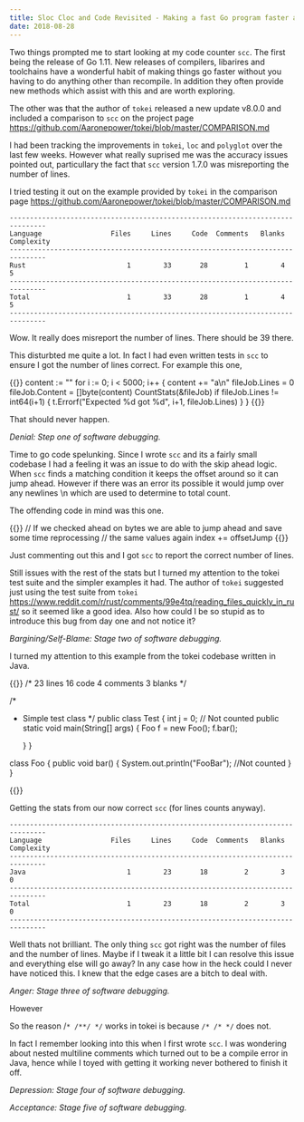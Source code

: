 ```yaml
---
title: Sloc Cloc and Code Revisited - Making a fast Go program faster and throughts on code counter accuracy
date: 2018-08-28
---
```


Two things prompted me to start looking at my code counter `scc`. The first being the release of Go 1.11. New releases of compilers, libarires and toolchains have a wonderful habit of making things go faster without you having to do anything other than recompile. In addition they often provide new methods which assist with this and are worth exploring.

The other was that the author of `tokei` released a new update v8.0.0 and included a comparison to `scc` on the project page https://github.com/Aaronepower/tokei/blob/master/COMPARISON.md

I had been tracking the improvements in `tokei`, `loc` and `polyglot` over the last few weeks. However what really suprised me was the accuracy issues pointed out, particullary the fact that `scc` version 1.7.0 was misreporting the number of lines.

I tried testing it out on the example provided by `tokei` in the comparison page https://github.com/Aaronepower/tokei/blob/master/COMPARISON.md

```
-------------------------------------------------------------------------------
Language                 Files     Lines     Code  Comments   Blanks Complexity
-------------------------------------------------------------------------------
Rust                         1        33       28         1        4          5
-------------------------------------------------------------------------------
Total                        1        33       28         1        4          5
-------------------------------------------------------------------------------
```

Wow. It really does misreport the number of lines. There should be 39 there.

This disturbted me quite a lot. In fact I had even written tests in `scc` to ensure I got the number of lines correct. For example this one,

{{<highlight go>}}
content := ""
for i := 0; i < 5000; i++ {
	content += "a\n"
	fileJob.Lines = 0
	fileJob.Content = []byte(content)
	CountStats(&fileJob)
	if fileJob.Lines != int64(i+1) {
		t.Errorf("Expected %d got %d", i+1, fileJob.Lines)
	}
}
{{</highlight>}}

That should never happen. 

*Denial: Step one of software debugging.*

Time to go code spelunking. Since I wrote `scc` and its a fairly small codebase I had a feeling it was an issue to do with the skip ahead logic. When `scc` finds a matching condition it keeps the offset around so it can jump ahead. However if there was an error its possible it would jump over any newlines \n which are used to determine to total count.

The offending code in mind was this one.

{{<highlight go>}}
// If we checked ahead on bytes we are able to jump ahead and save some time reprocessing
// the same values again
index += offsetJump
{{</highlight>}}

Just commenting out this and I got `scc` to report the correct number of lines. 

Still issues with the rest of the stats but I turned my attention to the tokei test suite and the simpler examples it had. The author of `tokei` suggested just using the test suite from `tokei` https://www.reddit.com/r/rust/comments/99e4tq/reading_files_quickly_in_rust/ so it seemed like a good idea. Also how could I be so stupid as to introduce this bug from day one and not notice it?

*Bargining/Self-Blame: Stage two of software debugging.*

I turned my attention to this example from the tokei codebase written in Java.

{{<highlight java>}}
/* 23 lines 16 code 4 comments 3 blanks */

/*
 * Simple test class
 */
public class Test
{
    int j = 0; // Not counted
    public static void main(String[] args)
    {
        Foo f = new Foo();
        f.bar();
        
    }
}

class Foo
{
    public void bar()
    {
      System.out.println("FooBar"); //Not counted
    }
}

{{</highlight>}}

Getting the stats from our now correct `scc` (for lines counts anyway).

```
-------------------------------------------------------------------------------
Language                 Files     Lines     Code  Comments   Blanks Complexity
-------------------------------------------------------------------------------
Java                         1        23       18         2        3          0
-------------------------------------------------------------------------------
Total                        1        23       18         2        3          0
-------------------------------------------------------------------------------
```

Well thats not brilliant. The only thing `scc` got right was the number of files and the number of lines. Maybe if I tweak it a little bit I can resolve this issue and everything else will go away? In any case how in the heck could I never have noticed this. I knew that the edge cases are a bitch to deal with.

*Anger: Stage three of software debugging.*


However



So the reason /`* /**/ */` works in tokei is because `/* /* */` does not.

In fact I remember looking into this when I first wrote `scc`. I was wondering about nested multiline comments which turned out to be a compile error in Java, hence while I toyed with getting it working never bothered to finish it off.


*Depression: Stage four of software debugging.*


*Acceptance: Stage five of software debugging.*